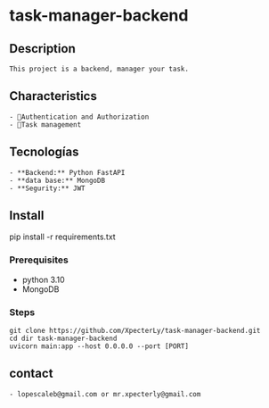 # task-manager-backend

## Description
    This project is a backend, manager your task.

## Characteristics
    - 👮Authentication and Authorization
    - 📱Task management
    
## Tecnologías  
    - **Backend:** Python FastAPI
    - **data base:** MongoDB  
    - **Segurity:** JWT

## Install
pip install -r requirements.txt

### Prerequisites  
- python 3.10
- MongoDB

### Steps 
    git clone https://github.com/XpecterLy/task-manager-backend.git
    cd dir task-manager-backend
    uvicorn main:app --host 0.0.0.0 --port [PORT]

## contact
    - lopescaleb@gmail.com or mr.xpecterly@gmail.com
